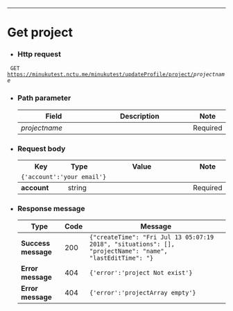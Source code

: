 ---

# Get project

- ### Http request 
<code> GET https://minukutest.nctu.me/minukutest/updateProfile/project/<em>projectname</em></code>

- ### Path parameter 
 
     <table>
        <col width="40%">
        <col width="100%">
        <col width="30%">
        <thead>
            <tr>
                <th>Field</th>
                <th>Description</th>
                <th>Note</th>
            </tr>
        </thead>
        <tbody>
            <tr>
                <td><em>projectname<em></td>
                <td></td>
                <td>Required</td> 
            </tr>
        </tbody>
      </table>


- ### Request body
 
     <table>
        <col width="25%">
        <col width="15%">
        <col width="100%">
        <col width="15%">
        <thead>
            <tr>
                <th>Key</th>
                <th>Type</th>
                <th>Value</th>
                <th>Note</th>
            </tr>
            <tr><td colspan="4"><code>{'account':'your email'}</code></td></tr>
        </thead>
            <tr>
            <td><b>account</b></td>
                <td>string</td>
                <td></td>
                <td>Required</td>
            </tr>
    </table>

- ### Response message

     <table>
        <thead>
            <tr>
                <th>Type</th>
                <th>Code</th>
                <th>Message</th>
            </tr>
        </thead>
        <tbody>
            <tr>
            <td><b>Success message</b></td>
                <td>200</td>
                <td colspan="4"><code>{"createTime": "Fri Jul 13 05:07:19 2018", "situations": [], "projectName": "name", "lastEditTime": "}</code></td>
            </tr>
            <tr>
            <td><b>Error message</b></td>
                <td>404</td>
                <td colspan="4"><code>{'error':'project Not exist'}</code></td>
            </tr>
            <tr>
            <td><b>Error message</b></td>
                <td>404</td>
                <td colspan="4"><code>{'error':'projectArray empty'}</code></td>
            </tr>
        </tbody>
    </table>
